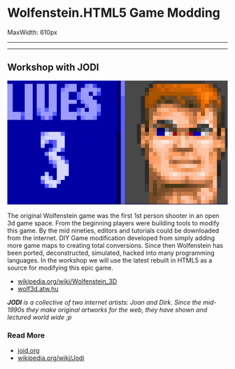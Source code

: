 # Wolfenstein.HTML5 Game Modding

MaxWidth: 610px

---
---

## Workshop with JODI

![](wolfenstein-html5-game-modding.jpg)

The original Wolfenstein game was the first 1st person shooter in an open 3d game space.
From the beginning players were building tools to modify this game.
By the mid nineties, editors and tutorials could be downloaded from the internet.
DIY Game modification developed from simply adding more game maps to creating total conversions.
Since then Wolfenstein has been ported, deconstructed, simulated, hacked into many programming languages.
In the workshop we will use the latest rebuilt in HTML5 as a source for modifying this epic game.

- [wikipedia.org/wiki/Wolfenstein_3D](http://en.wikipedia.org/wiki/Wolfenstein_3D)
- [wolf3d.atw.hu](http://wolf3d.atw.hu/)

___JODI__ is a collective of two internet artists: Joan and Dirk. Since the mid-1990s they make original artworks for the web, they have shown and lectured world wide ;p_

### Read More

- [joid.org](http://joid.org)
- [wikipedia.org/wiki/Jodi](http://en.wikipedia.org/wiki/Jodi)